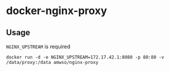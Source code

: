 # docker-nginx-proxy

## Usage

`NGINX_UPSTREAM` is required

```
docker run -d -e NGINX_UPSTREAM=172.17.42.1:8080 -p 80:80 -v /data/proxy:/data amwso/nginx-proxy
```
